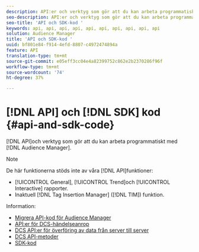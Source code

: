 ```yaml
---
description: API:er och verktyg som gör att du kan arbeta programmatiskt med Audience Manager.
seo-description: API:er och verktyg som gör att du kan arbeta programmatiskt med Audience Manager.
seo-title: 'API och SDK-kod '
keywords: api, api, api, api, api, api, api, api, api, api
solution: Audience Manager
title: 'API och SDK-kod '
uuid: bf801e84-f914-4efd-8807-c4972474894a
feature: API
translation-type: tm+mt
source-git-commit: e05eff3cc04e4a82399752c862e2b2370286f96f
workflow-type: tm+mt
source-wordcount: '74'
ht-degree: 37%

---
```



# [!DNL API] och [!DNL SDK] kod {#api-and-sdk-code}

[!DNL API]och verktyg som gör att du kan arbeta programmatiskt med [!DNL Audience Manager].

>[!NOTE]
>
>De här funktionerna stöds inte av våra [!DNL API]funktioner:
>
>* [!UICONTROL General], [!UICONTROL Trend]och [!UICONTROL Interactive] rapporter.
>* Inaktuell [!DNL Tag Insertion Manager] ([!DNL TIM]) funktion.


Information:

* [Migrera API-kod för Audience Manager](api-swagger-migration.md)
* [API:er för DCS-händelseanrop](dcs-intro/dcs-event-calls/dcs-event-calls.md)
* [DCS API:er för överföring av data från server till server](dcs-intro/dcs-s2s/dcs-s2s.md)
* [DCS API-metoder](dcs-intro/dcs-api-reference/dcs-api-methods.md)
* [SDK-kod](/help/using/api/aam-sdk.md)
